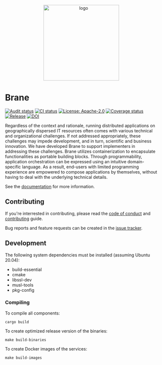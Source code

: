 <p align="center">
  <img src="https://raw.githubusercontent.com/onnovalkering/brane/master/contrib/assets/logo.png" alt="logo" width="250"/>
</p>

# Brane
[![Audit status](https://github.com/onnovalkering/brane/workflows/Audit/badge.svg)](https://github.com/onnovalkering/brane/actions)
[![CI status](https://github.com/onnovalkering/brane/workflows/CI/badge.svg)](https://github.com/onnovalkering/brane/actions)
[![License: Apache-2.0](https://img.shields.io/github/license/onnovalkering/brane.svg)](https://github.com/onnovalkering/brane/blob/master/LICENSE)
[![Coverage status](https://coveralls.io/repos/github/onnovalkering/brane/badge.svg)](https://coveralls.io/github/onnovalkering/brane)
[![Release](https://img.shields.io/github/release/onnovalkering/brane.svg)](https://github.com/onnovalkering/brane/releases/latest)
[![DOI](https://zenodo.org/badge/DOI/10.5281/zenodo.3890928.svg)](https://doi.org/10.5281/zenodo.3890928)


Regardless of the context and rationale, running distributed applications on geographically dispersed IT resources often comes with various technical and organizational challenges. If not addressed appropriately, these challenges may impede development, and in turn, scientific and business innovation. We have developed Brane to support implementers in addressing these challenges. Brane utilizes containerization to encapsulate functionalities as portable building blocks. Through programmability,  application orchestration can be expressed using an intuitive domain-specific language. As a result, end-users with limited programming experience are empowered to compose applications by themselves, without having to deal with the underlying technical details. 

See the [documentation](https://onnovalkering.gitbook.io/brane) for more information.

## Contributing
If you're interrested in contributing, please read the [code of conduct](.github/CODE_OF_CONDUCT.md) and [contributing](.github/CONTRIBUTING.md) guide.

Bug reports and feature requests can be created in the [issue tracker](https://github.com/onnovalkering/brane/issues).

## Development
The following system dependencies must be installed (assuming Ubuntu 20.04):

- build-essential
- cmake
- libssl-dev
- musl-tools
- pkg-config

### Compiling
To compile all components:
```shell
cargo build
```

To create optimized release version of the binaries:
```shell
make build-binaries
```

To create Docker images of the services:
```shell
make build-images
```
